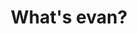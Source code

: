 ---
title: What's evan?
parent: What's evan?
nav_order: 1
layout: tiles
has_children: true
permalink: /docs/01_whats_evan
hide_content: true
tiles:
  - title: Network
    description: How is evan.network organized
    icon: address-card
    link: /docs/01_whats_evan/network.html
  - title: Core features
    description: Which core features offers evan.network
    icon: radiation
    link: /docs/01_whats_evan/corefeatures.html
  - title: Enterprise Chain
    description: What makes evan.network an enterprise blockchain
    icon: teeth
    link: /docs/01_whats_evan/enterprisechain.html
  - title: Why
    description: Why implement usecases on evan.network
    icon: truck-monster
    link: /docs/01_whats_evan/why.html
  - title: Goals
    description: Which goals you can achieve with evan.network
    icon: dove
    link: /docs/01_whats_evan/goals.html
---